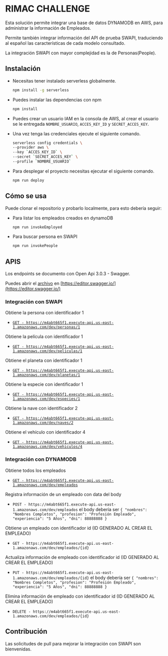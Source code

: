 # RIMAC CHALLENGE

Esta solución permite integrar una base de datos DYNAMODB en AWS,
para administrar la información de Empleados.

Permite también integrar información del API de prueba SWAPI,
traduciendo al español las características de cada modelo consultado.

La integración SWAPI con mayor complejidad es la de Personas(People).

## Instalación

- Necesitas tener instalado serverless globalmente.
    ```bash
    npm install -g serverless

- Puedes instalar las dependencias con npm
    ```bash
    npm install

- Puedes crear un usuario IAM en la consola de AWS,
al crear el usuario se le entregada `NOMBRE_USUARIO`, `ACCES_KEY_ID` y `SECRET_ACCES_KEY`.

- Una vez tenga las credenciales ejecute el siguiente comando.

    ```bash
    serverless config credentials \
    --provider aws \
    --key `ACCES_KEY_ID` \
    --secret `SECRET_ACCES_KEY` \
    --profile `NOMBRE_USUARIO`  

- Para desplegar el proyecto necesitas ejecutar el siguiente comando.
    ```bash
    npm run deploy

## Cómo se usa

Puede clonar el repositorio y probarlo localmente, para esto debería seguir:
- Para listar los empleados creados en dynamoDB
    ```bash
    npm run invokeEmployed

- Para buscar persona en SWAPI
    ```bash
    npm run invokePeople

## APIS

Los endpoints se documento con Open Api 3.0.3 - Swagger.

Puedes abrir el [archivo](swagger.yml) en [https://editor.swagger.io/](https://editor.swagger.io/)

### Integración con SWAPI

Obtiene la persona con identificador 1
- [`GET - https://m4abt665f1.execute-api.us-east-1.amazonaws.com/dev/personas/1`](https://m4abt665f1.execute-api.us-east-1.amazonaws.com/dev/personas/1)

Obtiene la película con identificador 1
- [`GET - https://m4abt665f1.execute-api.us-east-1.amazonaws.com/dev/peliculas/1`](https://m4abt665f1.execute-api.us-east-1.amazonaws.com/dev/peliculas/1)

Obtiene el planeta con identificador 1
- [`GET - https://m4abt665f1.execute-api.us-east-1.amazonaws.com/dev/planetas/1`](https://m4abt665f1.execute-api.us-east-1.amazonaws.com/dev/planetas/1)

Obtiene la especie con identificador 1
- [`GET - https://m4abt665f1.execute-api.us-east-1.amazonaws.com/dev/especies/1`](https://m4abt665f1.execute-api.us-east-1.amazonaws.com/dev/especies/1)

Obtiene la nave con identificador 2
- [`GET - https://m4abt665f1.execute-api.us-east-1.amazonaws.com/dev/naves/2`](https://m4abt665f1.execute-api.us-east-1.amazonaws.com/dev/naves/2)

Obtiene el vehículo con identificador 4
- [`GET - https://m4abt665f1.execute-api.us-east-1.amazonaws.com/dev/vehiculos/4`](https://m4abt665f1.execute-api.us-east-1.amazonaws.com/dev/vehiculos/4)


### Integración con DYNAMODB

Obtiene todos los empleados
- [`GET - https://m4abt665f1.execute-api.us-east-1.amazonaws.com/dev/empleados`](https://m4abt665f1.execute-api.us-east-1.amazonaws.com/dev/empleados)

Registra información de un empleado con data del body
- `POST - https://m4abt665f1.execute-api.us-east-1.amazonaws.com/dev/empleados`
el body debería ser 
    `{ "nombres": "Nombres Completos", "profesion": "Profesión Empleado", "experiencia": "5 Años", "dni": 88888888 }`

Obtiene un empleado con identificador id (ID GENERADO AL CREAR EL EMPLEADO)
- `GET - https://m4abt665f1.execute-api.us-east-1.amazonaws.com/dev/empleados/{id}`

Actualiza información de empleado con identificador id (ID GENERADO AL CREAR EL EMPLEADO)
- `PUT - https://m4abt665f1.execute-api.us-east-1.amazonaws.com/dev/empleados/{id}`
el body debería ser 
    `{ "nombres": "Nombres Completos", "profesion": "Profesión Empleado", "experiencia": "5 Años", "dni": 88888888 }`

Elimina información de empleado con identificador id (ID GENERADO AL CREAR EL EMPLEADO)
- `DELETE - https://m4abt665f1.execute-api.us-east-1.amazonaws.com/dev/empleados/{id}`

## Contribución

Las solicitudes de pull para mejorar la integración con SWAPI son bienvenidas.
